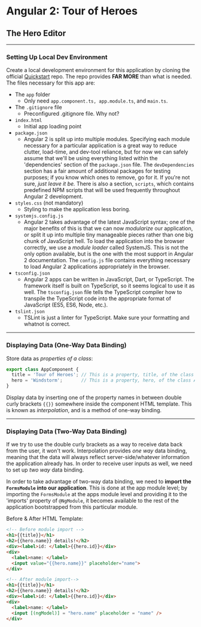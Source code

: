 # Angular 2: Tour of Heroes

## The Hero Editor

----------
### Setting Up Local Dev Environment

Create a local development environment for this application by cloning the official
  [Quickstart](https://github.com/angular/quickstart.git) repo. The repo provides **FAR
  MORE** than what is needed. The files necessary for this app are:

  - The `app` folder
    - Only need `app.component.ts, app.module.ts`, and `main.ts`. 
  - The `.gitignore` file
    - Preconfigured .gitignore file. Why not?
  - `index.html`
    - Initial app loading point
  - `package.json`
    - Angular 2 is split up into multiple modules. Specifying each module necessary
      for a particular application is a great way to reduce clutter, load-time, and
      dev-tool reliance, but for now we can safely assume that we'll be using
      everything listed within the 'dependencies' section of the `package.json`
      file. The `devDependencies` section has a fair amount of additional
      packages for testing purposes; if you know which ones to remove, go for it.
      If you're not sure, _just leave it be._ There is also a section, `scripts`, which
      contains predefined NPM scripts that will be used frequently throughout Angular 2
      development.
  - `styles.css` (not mandatory)
    - Styling to make the application less boring.
  - `systemjs.config.js`
    - Angular 2 takes advantage of the latest JavaScript syntax; one of the major 
      benefits of this is that we can now _modularize_ our application, or split it up into
      multiple tiny manageable pieces rather than one big chunk of
      JavaScript hell. To load the application into the browser correctly, we use a _module
      loader_ called SystemJS. This is not the only option available, but is the one 
      with the most support in Angular 2 documentation. The `config.js` file contains
      everything necessary to load Angular 2 applications appropriately in the browser.
  - `tsconfig.json`
    - Angular 2 apps can be written in JavaScript, Dart, or TypeScript. The framework itself
      is built on TypeScript, so it seems logical to use it as well. The `tsconfig.json` file
      tells the TypeScript compiler how to transpile the TypeScript code into the appropriate
      format of JavaScript (ES5, ES6, Node, etc.).
  - `tslint.json`
     - TSLint is just a linter for TypeScript. Make sure your formatting and whatnot is correct.


----------
### Displaying Data (One-Way Data Binding)

Store data as _properties of a class_:

```TypeScript
export class AppComponent {
  title = 'Tour of Heroes'; // This is a property, title, of the class AppComponent.
  hero = 'Windstorm';       // This is a property, hero, of the class AppComponent.
}
```

Display data by inserting one of the property names in between double curly brackets `{{}}`
 somewhere inside the component HTML template. This is known as _interpolation_, and is 
 a method of one-way binding.

----------
### Displaying Data (Two-Way Data Binding)

If we try to use the double curly brackets as a way to receive data back from the user,
  it won't work. Interpolation provides _one way_ data binding, meaning that the data will always
  reflect server-side/whatever information the application already has. In order to
  receive user inputs as well, we need to set up _two way_ data binding.

In order to take advantage of two-way data binding, we need to **import the `FormsModule` 
  into our application**. This is done at the app module level; by importing the `FormsModule` at
  the apps module level and providing it to the 'imports' property of 
  `@NgModule`, it becomes available to the rest of the application bootstrapped 
  from this particular module.

Before & After HTML Template:

```html
<!-- Before module import -->
<h1>{{title}}</h1>
<h2>{{hero.name}} details!</h2>
<div><label>id: </label>{{hero.id}}</div>
<div>
  <label>name: </label>
  <input value="{{hero.name}}" placeholder="name">
</div>

<!-- After module import-->
<h1>{{title}}</h1>
<h2>{{hero.name}} details!</h2>
<div><label>id: </label>{{hero.id}}</div>
<div>
  <label>name: </label>
  <input [(ngModel)] = "hero.name" placeholder = "name" />
</div>
```
